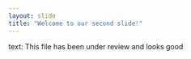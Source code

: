 ```yaml
---
layout: slide
title: "Welcome to our second slide!"
---
```

text: This file has been under review and looks good 
